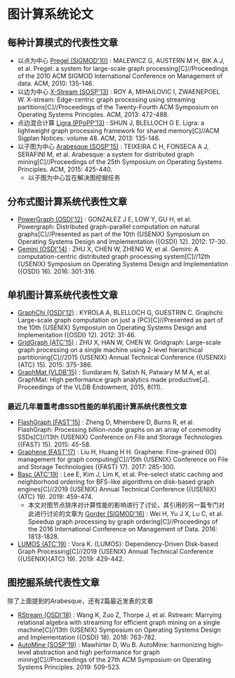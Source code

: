 # 图计算系统论文
## 每种计算模式的代表性文章
- 以点为中心 [Pregel (SIGMOD'10)](paper/Pregel.pdf) : MALEWICZ G, AUSTERN M H, BIK A J, et al. Pregel: a system for large-scale graph processing[C]//Proceedings of the 2010 ACM SIGMOD International Conference on Management of data. ACM, 2010: 135-146.
- 以边为中心 [X-Stream (SOSP'13)](paper/X-Stream.pdf) : ROY A, MIHAILOVIC I, ZWAENEPOEL W. X-stream: Edge-centric graph processing using streaming partitions[C]//Proceedings of the Twenty-Fourth ACM Symposium on Operating Systems Principles. ACM, 2013: 472-488.
- 点边混合计算 [Ligra (PPoPP'13)](paper/Ligra.pdf) : SHUN J, BLELLOCH G E. Ligra: a lightweight graph processing framework for shared memory[C]//ACM Sigplan Notices: volume 48. ACM, 2013: 135-146.
- 以子图为中心 [Arabesque (SOSP'15)](paper/Arabesque.pdf) : TEIXEIRA C H, FONSECA A J, SERAFINI M, et al. Arabesque: a system for distributed graph mining[C]//Proceedings of the 25th Symposium on Operating Systems Principles. ACM, 2015: 425-440.
  * 以子图为中心旨在解决图挖掘任务

## 分布式图计算系统代表性文章
- [PowerGraph (OSDI'12)](paper/PowerGraph.pdf) : GONZALEZ J E, LOW Y, GU H, et al. Powergraph: Distributed graph-parallel computation on natural graphs[C]//Presented as part of the 10th {USENIX} Symposium on Operating Systems Design and Implementation ({OSDI} 12). 2012: 17-30.
- [Gemini (OSDI'14)](paper/Gemini.pdf) :  ZHU X, CHEN W, ZHENG W, et al. Gemini: A computation-centric distributed graph processing system[C]//12th {USENIX} Symposium on Operating Systems Design and Implementation ({OSDI} 16). 2016: 301-316.

## 单机图计算系统代表性文章
- [GraphChi (OSDI'12)](paper/GraphChi.pdf) : KYROLA A, BLELLOCH G, GUESTRIN C. Graphchi: Large-scale graph computation on just a {PC}[C]//Presented as part of the 10th {USENIX} Symposium on Operating Systems Design and Implementation ({OSDI} 12). 2012: 31-46.
- [GridGraph (ATC'15)](paper/GridGraph.pdf) : ZHU X, HAN W, CHEN W. Gridgraph: Large-scale graph processing on a single machine using 2-level hierarchical partitioning[C]//2015 {USENIX} Annual Technical Conference ({USENIX}{ATC} 15). 2015: 375-386.
- [GraphMat (VLDB'15)](paper/GraphMat.pdf) : Sundaram N, Satish N, Patwary M M A, et al. GraphMat: High performance graph analytics made productive[J]. Proceedings of the VLDB Endowment, 2015, 8(11).

### 最近几年着重考虑SSD性能的单机图计算系统代表性文章
- [FlashGraph (FAST'15)](paper/FlashGraph.pdf) : Zheng D, Mhembere D, Burns R, et al. FlashGraph: Processing billion-node graphs on an array of commodity SSDs[C]//13th {USENIX} Conference on File and Storage Technologies ({FAST} 15). 2015: 45-58.
- [Graphene (FAST'17)](paper/Graphene.pdf) : Liu H, Huang H H. Graphene: Fine-grained {IO} management for graph computing[C]//15th {USENIX} Conference on File and Storage Technologies ({FAST} 17). 2017: 285-300.
- [Basc (ATC'19)](paper/Basc.pdf) : Lee E, Kim J, Lim K, et al. Pre-select static caching and neighborhood ordering for BFS-like algorithms on disk-based graph engines[C]//2019 {USENIX} Annual Technical Conference ({USENIX}{ATC} 19). 2019: 459-474.
  * 本文对图节点排序对计算性能的影响进行了讨论，其引用的另一篇专门对此进行讨论的文章为 [Gorder (SIGMOD'16)](paper/Gorder.pdf) : Wei H, Yu J X, Lu C, et al. Speedup graph processing by graph ordering[C]//Proceedings of the 2016 International Conference on Management of Data. 2016: 1813-1828.
- [LUMOS (ATC'19)](paper/Lumos.pdf) : Vora K. {LUMOS}: Dependency-Driven Disk-based Graph Processing[C]//2019 {USENIX} Annual Technical Conference ({USENIX}{ATC} 19). 2019: 429-442.

## 图挖掘系统代表性文章
除了上面提到的Arabesque，还有2篇最近发表的文章
- [RStream (OSDI'18)](paper/RStream.pdf) : Wang K, Zuo Z, Thorpe J, et al. Rstream: Marrying relational algebra with streaming for efficient graph mining on a single machine[C]//13th {USENIX} Symposium on Operating Systems Design and Implementation ({OSDI} 18). 2018: 763-782.
- [AutoMine (SOSP'19)](paper/AutoMine.pdf) : Mawhirter D, Wu B. AutoMine: harmonizing high-level abstraction and high performance for graph mining[C]//Proceedings of the 27th ACM Symposium on Operating Systems Principles. 2019: 509-523.
